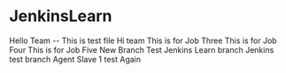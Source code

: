 # JenkinsLearn
Hello Team -- This is test file
Hi team
This is for Job Three
This is for Job Four
This is for Job Five
New Branch Test
Jenkins Learn branch
Jenkins test branch
Agent Slave 1 test
Again

